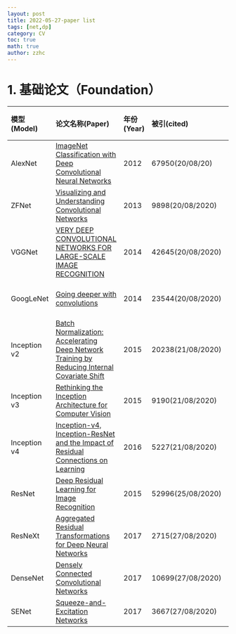 ```yaml
---
layout: post
title: 2022-05-27-paper list 
tags: [net,dp]
category: CV
toc: true
math: true
author: zzhc
---
```



# 1. 基础论文（Foundation）
| 模型(Model) | 论文名称(Paper)| 年份(Year) | 被引(cited)  | 作者(Author) | 所属类别(Type) | 官方代码(Code) | 个人代码(Practice) |
| :----------- | :----------------------------------------------------------- | :--- | :---------------- | :----------------------------------------------------- | :------------------------------ | :------- | :------- |
| AlexNet      | [ImageNet Classification with Deep Convolutional Neural Networks](https://datac.blog.csdn.net/article/details/108118232) | 2012 | 67950(20/08/20)   | Alex Krizhevsky,Ilya Sutskever,Geoffrey E. Hinton      | Classification                  |          |          |
| ZFNet        | [Visualizing and Understanding Convolutional Networks](https://datac.blog.csdn.net/article/details/108127261) | 2013 | 9898(20/08/2020)  | Matthew D. Zeiler,Rob Fergus                           | Classification                  |          |          |
| VGGNet       | [VERY DEEP CONVOLUTIONAL NETWORKS FOR LARGE-SCALE IMAGE RECOGNITION](https://datac.blog.csdn.net/article/details/108130240) | 2014 | 42645(20/08/2020) | Karen Simonyan,Andrew Zisserman+                       | Classification                  |          |          |
| GoogLeNet    | [Going deeper with convolutions](https://datac.blog.csdn.net/article/details/108136641) | 2014 | 23544(20/08/2020) | Christian Szegedy,Wei Liu,Yangqing Jia,et.al           | Classification                  |          |          |
| Inception v2 | [Batch Normalization: Accelerating Deep Network Training by Reducing Internal Covariate Shift](https://datac.blog.csdn.net/article/details/108136897) | 2015 | 20238(21/08/2020) | Sergey Ioffe,Christian Szegedy                         | BN                              |          |          |
| Inception v3 | [Rethinking the Inception Architecture for Computer Vision](https://datac.blog.csdn.net/article/details/108136942) | 2015 | 9190(21/08/2020)  | Christian Szegedy,Vincent Vanhoucke,Sergey Ioffe,et.al |                                 |          |          |
| Inception v4 | [Inception-v4, Inception-ResNet and the Impact of Residual Connections on Learning](https://datac.blog.csdn.net/article/details/108136973) | 2016 | 5227(21/08/2020)  | Christian Szegedy,Sergey Ioffe,Vincent Vanhoucke       |                                 |          |          |
| ResNet       | [Deep Residual Learning for Image Recognition](https://datac.blog.csdn.net/article/details/108172996) | 2015 | 52996(25/08/2020) | Kaiming He,Xiangyu Zhang,Shaoqing Ren,Jian Sun         | Classification,Object Detection |          |          |
| ResNeXt      | [Aggregated Residual Transformations for Deep Neural Networks](https://datac.blog.csdn.net/article/details/108262454) | 2017 | 2715(27/08/2020)  | Saining Xie,Ross Girshick,et.al                        | Classification,Object Detection |          |          |
| DenseNet     | [Densely Connected Convolutional Networks](https://datac.blog.csdn.net/article/details/108262312) | 2017 | 10699(27/08/2020) | Gao Huang*,Zhuang Liu*,et.al                           | Classification,Object Detection |          |          |
| SENet        | [Squeeze-and-Excitation Networks](https://datac.blog.csdn.net/article/details/108262435) | 2017 | 3667(27/08/2020)  | Jie Hu,Li Shen,et.al                                   | Classification,Object Detection |          |          |
